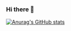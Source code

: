 ### Hi there 👋
[![Anurag's GitHub stats](https://github-readme-stats.vercel.app/api?username=dadidaochieng)](https://github.com/anuraghazra/github-readme-stats)

<!--
**dadidaochieng/dadidaochieng** is a ✨ _special_ ✨ repository because its `README.md` (this file) appears on your GitHub profile.


Here are some ideas to get you started:

- 🔭 I’m currently working on ...
- 🌱 I’m currently learning ...
- 👯 I’m looking to collaborate on ...
- 🤔 I’m looking for help with ...
- 💬 Ask me about ...
- 📫 How to reach me: ...
- 😄 Pronouns: ...
- ⚡ Fun fact: ...
-->

